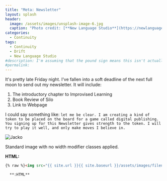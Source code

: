 ```yaml
---
title: "Meta: Newsletter"
layout: splash
header:
  image: /assets/images/unsplash-image-6.jpg
  caption: "Photo credit: [**New Language Studio**](https://newlanguagestudio.com)"
categories:
  - Continuity
tags:
  - Continuity
  - Drift
  - New Language Studio
#description: I'm assuming that the pound sign means this isn't actually displayed anywhere?
#permalink:
---
```


It's pretty late Friday night. I've fallen into a soft deadline of the next full moon to send out my newsletter. It will include:

1. The introductory chapter to Improvised Learning
2. Book Review of Silo
3. Link to Webpage

I could say something like: `let me be clear. I am creating a kind of token to be placed on the board for a game called digital publishing. You signing up for this Newsletter gives strength to the token. I will try to play it well, and only make moves I believe in.`

<img src="{{ site.url }}{{ site.baseurl }}/assets/images/love.jpg" alt="Jacko">


Standard image with no width modifier classes applied.

**HTML:**




```html
{% raw %}<img src="{{ site.url }}{{ site.baseurl }}/assets/images/filename.jpg" alt="">{% endraw %}
```

      **:HTML**


<img src="{{ site.url }}{{ site.baseurl }}/assets/images/bio-photo.jpg" alt="" class="full">


